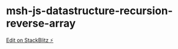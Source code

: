 # msh-js-datastructure-recursion-reverse-array

[Edit on StackBlitz ⚡️](https://stackblitz.com/edit/msh-js-datastructure-recursion-reverse-array)